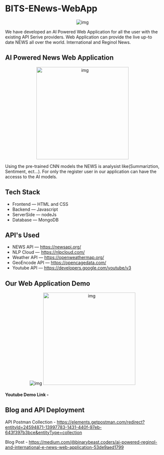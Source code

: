 # BITS-ENews-WebApp

<p align="center">
  <img src="https://user-images.githubusercontent.com/65155327/203729448-84ac182d-1241-489b-a0f3-c29069cb4e06.png" alt="img"/>
</p>
We have developed an AI Powered Web Application for all the user with the existing API Serive providers. Web Application can provide the live up-to date NEWS all over the world. International and Reginol News.

## AI Powered News Web Application
<p align="center">
  <img height='300px' src="https://user-images.githubusercontent.com/65155327/203729867-41972cc2-f2bd-47b0-83f9-bf42e12552ce.png" alt="img"/>
</p>
Using the pre-trained CNN models the NEWS is analysist like(Summariztion, Sentiment, ect…). For only the register user in our application can have the accesss to the AI models.

## Tech Stack
- Frontend — HTML and CSS
- Backend — Javascript
- ServerSide — nodeJs
- Database — MongoDB

## API's Used
- NEWS API — https://newsapi.org/
- NLP Cloud —  https://nlpcloud.com/
- Weather API — https://openweathermap.org/
- GeoEncode API — https://opencagedata.com/
- Youtube API — https://developers.google.com/youtube/v3


## Our Web Application Demo
<p align="center">
  <img src="https://user-images.githubusercontent.com/65155327/203729448-84ac182d-1241-489b-a0f3-c29069cb4e06.png" alt="img"/>
  <img height='300px' src="https://user-images.githubusercontent.com/65155327/203732609-c5fd2c61-60f9-4d09-9c6f-0305a7917fef.png" alt="img"/>
</p>

#### Youtube Demo Link - 

## Blog and API Deployment

API Postman Collection - https://elements.getpostman.com/redirect?entityId=24594871-13997783-1431-440f-97eb-643f397b3bce&entityType=collection

Blog Post - https://medium.com/@binarybeast.coders/ai-powered-reginol-and-international-e-news-web-application-53de9aed1799
